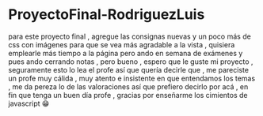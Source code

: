 # ProyectoFinal-RodriguezLuis
para este proyecto final , agregue las consignas nuevas y un poco más de css con imágenes para que se vea más agradable a la vista , quisiera emplearle más tiempo a la página pero ando en semana de exámenes y pues ando cerrando notas , pero bueno , espero que le guste mi proyecto , seguramente esto lo lea el profe así que quería decirle que , me pareciste un profe muy cálida , muy atento e insistente en que entendamos los temas , me da pereza lo de las valoraciones así que prefiero decirlo por acá , en fin que tenga un buen día profe , gracias por enseñarme los cimientos de javascript  😁
